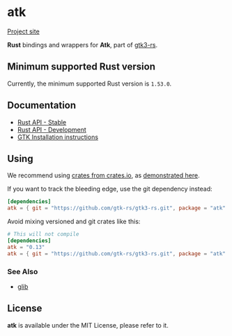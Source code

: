 # atk 

[Project site](https://gtk-rs.org/) 

__Rust__ bindings and wrappers for __Atk__, part of [gtk3-rs](https://github.com/gtk-rs/gtk3-rs).

## Minimum supported Rust version

Currently, the minimum supported Rust version is `1.53.0`.

## Documentation

 * [Rust API - Stable](https://gtk-rs.org/gtk3-rs/stable/latest/docs/atk/)
 * [Rust API - Development](https://gtk-rs.org/gtk3-rs/git/docs/atk)
 * [GTK Installation instructions](https://www.gtk.org/docs/installations/)

## Using

We recommend using [crates from crates.io](https://crates.io/keywords/gtk-rs),
as [demonstrated here](https://gtk-rs.org/#using).

If you want to track the bleeding edge, use the git dependency instead:

```toml
[dependencies]
atk = { git = "https://github.com/gtk-rs/gtk3-rs.git", package = "atk" }
```

Avoid mixing versioned and git crates like this:

```toml
# This will not compile
[dependencies]
atk = "0.13"
atk = { git = "https://github.com/gtk-rs/gtk3-rs.git", package = "atk" }
```

### See Also

 * [glib](https://crates.io/crates/glib)

## License

__atk__ is available under the MIT License, please refer to it.
